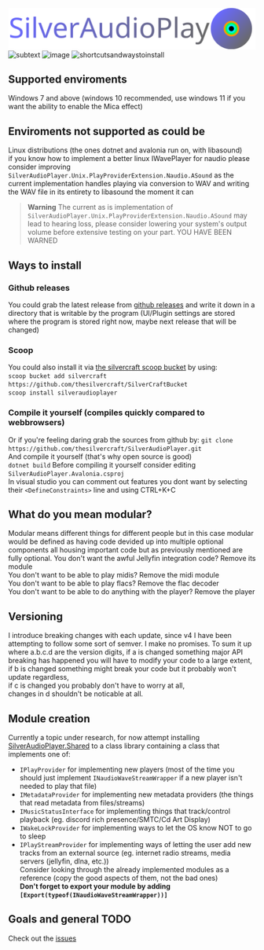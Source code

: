 ![SilverAudioPlayer logo](https://raw.githubusercontent.com/thesilvercraft/SilverAudioPlayer/master/SilverAudioPlayer.Avalonia/textandlogo.svg)
![subtext](https://user-images.githubusercontent.com/46320280/200084164-1d5cad56-fefb-4ea2-8634-a1f2f964dbee.svg)
![image](https://user-images.githubusercontent.com/46320280/199335292-e41cf205-1484-4f92-8da3-2964c0bda517.png)
![shortcutsandwaystoinstall](https://user-images.githubusercontent.com/46320280/200083546-5580f833-734d-4c06-8aba-801a36a0e05c.svg)

## Supported enviroments
Windows 7 and above (windows 10 recommended, use windows 11 if you want the ability to enable the Mica effect)

## Enviroments not supported as could be
Linux distributions (the ones dotnet and avalonia run on, with libasound)  
if you know how to implement a better linux IWavePlayer for naudio please consider improving `SilverAudioPlayer.Unix.PlayProviderExtension.Naudio.ASound` as the current implementation handles playing via conversion to WAV and writing the WAV file in its entirety to libasound the moment it can
> **Warning**
> The current as is implementation of `SilverAudioPlayer.Unix.PlayProviderExtension.Naudio.ASound` may lead to hearing loss, please consider lowering your system's output volume before extensive testing on your part. YOU HAVE BEEN WARNED  
## Ways to install
### Github releases
You could grab the latest release from [github releases](https://github.com/thesilvercraft/SilverAudioPlayer/releases) and write it down in a directory that is writable by the program (UI/Plugin settings are stored where the program is stored right now, maybe next release that will be changed)  
### Scoop
You could also install it via [the silvercraft scoop bucket](https://github.com/thesilvercraft/SilverCraftBucket) by using:  
`scoop bucket add silvercraft https://github.com/thesilvercraft/SilverCraftBucket`  
`scoop install silveraudioplayer`  
### Compile it yourself (compiles quickly compared to webbrowsers)
Or if you're feeling daring grab the sources from github by:
`git clone https://github.com/thesilvercraft/SilverAudioPlayer.git`  
And compile it yourself (that's why open source is good)  
`dotnet build`
Before compiling it yourself consider editing `SilverAudioPlayer.Avalonia.csproj`  
In visual studio you can comment out features you dont want by selecting their `<DefineConstraints>` line and using CTRL+K+C  
## What do you mean modular?
Modular means different things for different people but in this case modular would be defined as having code devided up into multiple optional components all housing important code but as previously mentioned are fully optional.
You don't want the awful Jellyfin integration code? Remove its module  
You don't want to be able to play midis? Remove the midi module  
You don't want to be able to play flacs? Remove the flac decoder  
You don't want to be able to do anything with the player? Remove the player  

## Versioning
I introduce breaking changes with each update, since v4 I have been attempting to follow some sort of semver.
I make no promises. 
To sum it up where a.b.c.d are the version digits, if a is changed something major API breaking has happened you will have to modify your code to a large extent,  
if b is changed something might break your code but it probably won't update regardless,  
if c is changed you probably don't have to worry at all,   
changes in d shouldn't be noticable at all.  

## Module creation
Currently a topic under research, for now attempt installing [SilverAudioPlayer.Shared](https://www.nuget.org/packages/SilverAudioPlayer.Shared/) to a class library containing a class that implements one of:
- `IPlayProvider` for implementing new players (most of the time you should just implement `INaudioWaveStreamWrapper` if a new player isn't needed to play that file)
- `IMetadataProvider` for implementing new metadata providers (the things that read metadata from files/streams)
- `IMusicStatusInterface` for implementing things that track/control playback (eg. discord rich presence/SMTC/Cd Art Display)
- `IWakeLockProvider` for implementing ways to let the OS know NOT to go to sleep
- `IPlayStreamProvider` for implementing ways of letting the user add new tracks from an external source (eg. internet radio streams, media servers (jellyfin, dlna, etc.))  
Consider looking through the already implemented modules as a reference (copy the good aspects of them, not the bad ones)  
**Don't forget to export your module by adding `[Export(typeof(INaudioWaveStreamWrapper))]`**

## Goals and general TODO
Check out the [issues](https://github.com/thesilvercraft/SilverAudioPlayer/issues)
